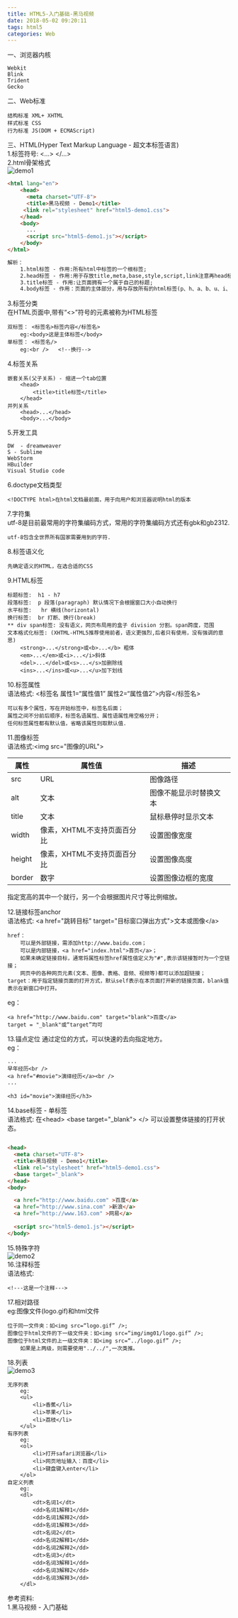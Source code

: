 ```yaml
---
title: HTML5-入门基础-黑马视频
date: 2018-05-02 09:20:11
tags: html5
categories: Web
---
```


一、浏览器内核		
	
	Webkit
	Blink
	Trident
	Gecko
二、Web标准		
	
	结构标准 XML+ XHTML
	样式标准 CSS
	行为标准 JS(DOM + ECMAScript)

三、HTML(Hyper Text Markup Language - 超文本标签语言)	
1.标签符号: &lt;...&gt; &lt;/...&gt;		
2.html骨架格式				
![demo1](demo1.png)				

```html
<html lang="en">
	<head>
	  <meta charset="UTF-8">
  	  <title>黑马视频 - Demo1</title>
     <link rel="stylesheet" href="html5-demo1.css">
	</head>
	<body>
	  ...
	  <script src="html5-demo1.js"></script>
	</body>
</html>

解析：	
	1.html标签 - 作用:所有html中标签的一个根标签;
	2.head标签 - 作用:用于存放title,meta,base,style,script,link注意再head标签中必须要设置的标签时title。
	3.title标签 - 作用:让页面拥有一个属于自己的标题;
	4.body标签 - 作用：页面的主体部分，用与存放所有的html标签(p、h、a、b、u、i、s、em、del、ins、strong、img)。
```
3.标签分类			
在HTML页面中,带有“&lt;&gt;”符号的元素被称为HTML标签

	双标签： <标签名>标签内容</标签名>
		eg:<body>这是主体标签</body>
	单标签： <标签名/>
		eg:<br />   <!--换行-->
4.标签关系			

	嵌套关系(父子关系) - 缩进一个tab位置
		<head>
			<title>title标签</title>
		</head>
	并列关系	
		<head>...</head>
		<body>...</body>
5.开发工具			

	DW  - dreamweaver
	S - Sublime  
	WebStorm	 
	HBuilder
	Visual Studio code 
6.doctype文档类型			
	
	<!DOCTYPE html>在html文档最前面，用于向用户和浏览器说明html的版本
7.字符集					
utf-8是目前最常用的字符集编码方式，常用的字符集编码方式还有gbk和gb2312.
	
	utf-8包含全世界所有国家需要用到的字符.
8.标签语义化
	
	先确定语义的HTML，在选合适的CSS
9.HTML标签			
	
	标题标签:  h1 - h7 		
	段落标签:  p 段落(paragraph) 默认情况下会根据窗口大小自动换行
	水平标签:	hr 横线(horizontal)
	换行标签:  br 打断、换行(break)
	** div span标签: 没有语义，网页布局用的盒子 division 分割。span跨度，范围
	文本格式化标签: (XHTML-HTML5推荐使用前者，语义更强烈,后者只有使用，没有强调的意思)
		<strong>...</strong>或<b>...</b> 粗体
		<em>...</em>或<i>...</i>斜体
		<del>...</del>或<s>...</s>加删除线
		<ins>...</ins>或<u>...</u>加下划线
10.标签属性		
语法格式:	&lt;标签名 属性1=“属性值1” 属性2=“属性值2”&gt;内容&lt;/标签名&gt;
	
	可以有多个属性，写在开始标签中，标签名后面；
	属性之间不分前后顺序，标签名语属性、属性语属性用空格分开；
	任何标签属性都有默认值，省略该属性则取默认值.
11.图像标签			
语法格式:&lt;img src="图像的URL"&gt;	

|属性|属性值|描述|
|---|---|---|
|src|URL|图像路径|
|alt|文本|图像不能显示时替换文本|
|title|文本|鼠标悬停时显示文本|
|width|像素，XHTML不支持页面百分比|设置图像宽度|		
|height|像素，XHTML不支持页面百分比|设置图像高度|
|border|数字|设置图像边框的宽度|
指定宽高的其中一个就行，另一个会根据图片尺寸等比例缩放。

12.链接标签anchor				
语法格式: &lt;a href="跳转目标" target="目标窗口弹出方式"&gt;文本或图像&lt;/a&gt;

	href：
		可以是外部链接，需添加http://www.baidu.com；
		可以是内部链接，<a href="index.html">首页</a>；
		如果未确定链接目标，通常将属性标签href属性值定义为"#",表示该链接暂时为一个空链接；
		网页中的各种网页元素(文本、图像、表格、音频、视频等)都可以添加超链接；
	target：用于指定链接页面的打开方式，默认self表示在本页面打开新的链接页面，blank值表示在新窗口中打开。
eg：

	<a href="http://www.baidu.com" target="blank">百度</a>
	target = "_blank"或“target”均可
13.锚点定位
通过定位的方式，可以快速的去向指定地方。		
eg：

	...
	早年经历<br />
	<a href="#movie">演绎经历</a><br />
	...
	
	<h3 id="movie">演绎经历</h3>
14.base标签 - 单标签		
语法格式: 在&lt;head&gt; &lt;base target="_blank"&gt; &lt;/&gt;		可以设置整体链接的打开状态。

```html

<head>
  <meta charset="UTF-8">
  <title>黑马视频 - Demo1</title>
  <link rel="stylesheet" href="html5-demo1.css">
  <base target="_blank">
</head>
<body>

  <a href="http://www.baidu.com" >百度</a>
  <a href="http://www.sina.com" >新浪</a>
  <a href="http://www.163.com" >网易</a>
  
  <script src="html5-demo1.js"></script>
</body>
```
15.特殊字符				
![demo2](demo2.png)				
16.注释标签			
语法格式:

	<!---这是一个注释--->
17.相对路径				
eg:图像文件(logo.gif)和html文件
	
	位于同一文件夹：如<img src=“logo.gif” />;
	图像位于html文件的下一级文件夹：如<img src=“img/img01/logo.gif” />;
	图像位于html文件的上一级文件夹：如<img src=“../logo.gif” />;
		如果是上两级，则需要使用"../../",一次类推。
18.列表				
![demo3](demo3.png)		
	
	无序列表	
		eg:
		<ul>
			<li>香蕉</li>
			<li>苹果</li>
			<li>荔枝</li>
		</ul>
	有序列表
		eg:
		<ol>
			<li>打开safari浏览器</li>
			<li>网页地址输入：百度</li>
			<li>键盘键入enter</li>
		</ol>
	自定义列表
		eg:
		<dl>
			<dt>名词1</dt>
			<dd>名词1解释1</dd>
			<dd>名词1解释2</dd>
			<dd>名词1解释3</dd>
			<dt>名词2</dt>
			<dd>名词2解释1</dd>
			<dd>名词2解释2</dd>
			<dt>名词3</dt>
			<dd>名词3解释1</dd>
			<dd>名词3解释2</dd>
			<dd>名词3解释3</dd>
		</dl>		

参考资料:		
1.黑马视频 - 入门基础
